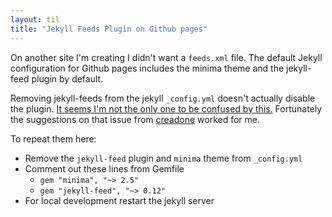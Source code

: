 ```yaml
---
layout: til
title: "Jekyll Feeds Plugin on Github pages"
---
```


On another site I'm creating I didn't want a `feeds.xml` file. The default Jekyll configuration for Github pages includes the minima theme and the jekyll-feed plugin by default.

Removing jekyll-feeds from the jekyll `_config.yml` doesn't actually disable the plugin. [It seems I'm not the only one to be confused by this.](https://github.com/github/pages-gem/issues/627) Fortunately the suggestions on that issue from [creadone](https://github.com/creadone) worked for me.

To repeat them here:
- Remove the `jekyll-feed` plugin and `minima` theme from `_config.yml`
- Comment out these lines from Gemfile
  - `gem "minima", "~> 2.5"`
  - `gem "jekyll-feed", "~> 0.12"`
- For local development restart the jekyll server